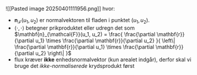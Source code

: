 ![[Pasted image 20250401111956.png]]
hvor:
- $\mathbf{n}_{\mathcal{F}}(u_1, u_2)$ er normalvektoren til fladen i punktet $(u_1, u_2)$.
- $\left\langle \cdot, \cdot \right\rangle$ betegner prikproduktet eller udregn det som $\mathbf{n}_{\mathcal{F}}(u_1, u_2) = \frac{ \frac{\partial \mathbf{r}}{\partial u_1} \times \frac{\partial \mathbf{r}}{\partial u_2} }{ \left\| \frac{\partial \mathbf{r}}{\partial u_1} \times \frac{\partial \mathbf{r}}{\partial u_2} \right\| }$
- flux kræver **ikke** enhedsnormalvektor (kun arealet indgår), derfor skal vi bruge det _ikke-normaliserede_ krydsprodukt først 